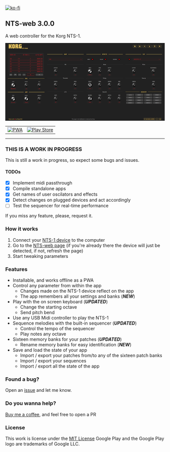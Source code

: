 [![ko-fi](https://ko-fi.com/img/githubbutton_sm.svg)](https://ko-fi.com/Y8Y43D7I3)

## NTS-web 3.0.0

A web controller for the Korg NTS-1.

![NTS-web](https://github.com/oscarrc/nts-web/blob/master/public/static/media/screenshot.png?raw=true "NTS-web Korg NTS-1 web controller")

<table>
  <tr>
    <td align="center">
      <a href="https://nts-web.oscarrc.me" target="_BLANK">
      <img width="175" src="https://user-images.githubusercontent.com/3104648/28969264-d14f6178-791b-11e7-9399-e7820d6aaa39.png" alt="PWA"></a>
    </td>
    <td align="center">
       <a href="https://play.google.com/store/apps/details?id=me.oscarrc.nts_web.twa" target="_BLANK"><img width="200" src="https://play.google.com/intl/en_us/badges/static/images/badges/en_badge_web_generic.png" alt="Play Store"/></a>
    </td>
  </tr>
</table>

---

### THIS IS A WORK IN PROGRESS

This is still a work in progress, so expect some bugs and issues. 

#### TODOs

- [x] Implement midi passthrough
- [x] Compile standalone apps
- [x] Get names of user oscilators and effects
- [x] Detect changes on plugged devices and act accordingly
- [ ] Test the sequencer for real-time performance

If you miss any feature, please, request it.

### How it works

1. Connect your [NTS-1 device](https://amzn.to/3j3yu2Q) to the computer
2. Go to the [NTS-web page](https://nts-web.oscarrc.me) (if you're already there the device will just be detected, if not, refresh the page)
3. Start tweaking parameters

### Features

* Installable, and works offline as a PWA
* Control any parameter from within the app
    * Changes made on the NTS-1 device reflect on the app
    * The app remembers all your settings and banks  (_**NEW**_)
* Play with the on screen keyboard  (_**UPDATED**_)
    * Change the starting octave
    * Send pitch bend
* Use any USB Midi controller to play the NTS-1
* Sequence melodies with the built-in sequencer (_**UPDATED**_)
    * Control the tempo of the sequencer
    * Play notes any octave
* Sixteen memory banks for your patches (_**UPDATED**_)
    * Rename memory banks for easy identification (_**NEW**_)
* Save and load the state of your app
    * Import / export your patches from/to any of the sixteen patch banks
    * Import / export your sequences
    * Import / export all the state of the app

### Found a bug?

Open an [issue](https://github.com/oscarrc/nts-web/issues) and let me know.

### Do you wanna help?

[Buy me a coffee](https://ko-fi.com/Y8Y43D7I3), and feel free to open a PR

### License

This work is license under the [MIT License](https://github.com/oscarrc/nts-web/blob/master/LICENSE)
Google Play and the Google Play logo are trademarks of Google LLC.

